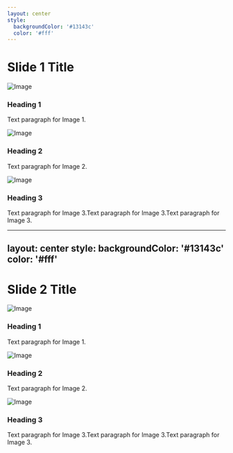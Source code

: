 ```yaml
---
layout: center
style:
  backgroundColor: '#13143c'
  color: '#fff'
--- 
```

# Slide 1 Title

<div class="flex justify-between gap-8">
      <div class="slidev-div">
        <img src="https://microcontrollerslab.com/wp-content/uploads/2015/09/mechatronics-engineering-projects-ideas.jpg" class='w-[16rem] h-[10rem] border-3 rounded-2xl border-#FFD700' alt="Image" />
        <div class="mt-4 w-[16rem]">
          <h3 class='text-[22px] text-#FFD700'>Heading 1</h3>
          <p>Text paragraph for Image 1.</p>
        </div>
      </div>
      <div class="slidev-div">
        <img src="https://img.freepik.com/premium-photo/circuit-board-real-is-vital-optimal-function-electronics_892776-16285.jpg" class='w-[16rem] h-[10rem] border-3 rounded-2xl border-#F41804' alt="Image" />
        <div class="mt-4 w-[16rem]">
          <h3 class='text-[22px] text-#F41804'>Heading 2</h3>
          <p>Text paragraph for Image 2.</p>
        </div>
      </div>
      <div class="slidev-div">
        <img src="https://ae01.alicdn.com/kf/S1a52499da1d94a71b1dfe199fd2357efI/Breadboard-400-830-Solderless-Breadboards-65Pcs-M-M.jpg" class='w-[16rem] h-[10rem] border-3 rounded-2xl border-#FCA820' alt="Image" />
        <div class="mt-4 w-[16rem]">
          <h3 class='text-[22px] text-#FCA820'>Heading 3</h3>
          <p>Text paragraph for Image 3.Text paragraph for Image 3.Text paragraph for Image 3.</p>
        </div>
      </div></div>

---
layout: center
style:
  backgroundColor: '#13143c'
  color: '#fff'
--- 
# Slide 2 Title

<div class="flex justify-between gap-8">
      <div class="slidev-div">
        <img src="https://ae01.alicdn.com/kf/S1a52499da1d94a71b1dfe199fd2357efI/Breadboard-400-830-Solderless-Breadboards-65Pcs-M-M.jpg" class='w-[16rem] h-[10rem] border-3 rounded-2xl border-#FFD700' alt="Image" />
        <div class="mt-4 w-[16rem]">
          <h3 class='text-[22px] text-#FFD700'>Heading 1</h3>
          <p>Text paragraph for Image 1.</p>
        </div>
      </div>
      <div class="slidev-div">
        <img src="https://img.freepik.com/premium-photo/circuit-board-real-is-vital-optimal-function-electronics_892776-16285.jpg" class='w-[16rem] h-[10rem] border-3 rounded-2xl border-#F41804' alt="Image" />
        <div class="mt-4 w-[16rem]">
          <h3 class='text-[22px] text-#F41804'>Heading 2</h3>
          <p>Text paragraph for Image 2.</p>
        </div>
      </div>
      <div class="slidev-div">
        <img src="https://ae01.alicdn.com/kf/S1a52499da1d94a71b1dfe199fd2357efI/Breadboard-400-830-Solderless-Breadboards-65Pcs-M-M.jpg" class='w-[16rem] h-[10rem] border-3 rounded-2xl border-#FCA820' alt="Image" />
        <div class="mt-4 w-[16rem]">
          <h3 class='text-[22px] text-#FCA820'>Heading 3</h3>
          <p>Text paragraph for Image 3.Text paragraph for Image 3.Text paragraph for Image 3.</p>
        </div>
      </div></div>
